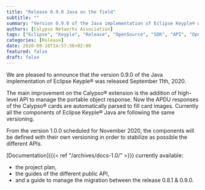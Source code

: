 ```yaml
---
title: "Release 0.9.0 Java on the field"
subtitle: ""
summary: "Version 0.9.0 of the Java implementation of Eclipse Keyple® was released September 11, 2020."
authors: [Calypso Networks Association]
tags: ["Eclipse", "Keyple", "Release", "OpenSource", "SDK", "API", "OpenSolutions", "Ticketing", "MaaS", "CNA"]
categories: [Release]
date: 2020-09-18T14:57:56+02:00
featured: false
draft: false
---
```


We are pleased to announce that the version 0.9.0 of the Java implementation of Eclipse Keyple® was released September 11th, 2020.

The main improvement on the Calypso® extension is the addition of high-level API to manage the portable object response. 
Now the APDU responses of the Calypso® cards are automatically parsed to fill card images.
Currently all the components of Eclipse Keyple® Java are following the same versioning.

From the version 1.0.0 scheduled for November 2020, the components will be defined with their own versioning in order to stabilize as possible the different APIs.

[Documentation]({{< ref "/archives/docs-1.0/" >}}) currently available:
* the project plan,
* the guides of the different public API,
* and a guide to manage the migration between the release 0.8.1 & 0.9.0.
